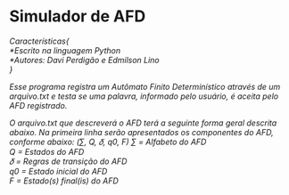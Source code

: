 # Simulador de AFD

<i>Características{<br/>
                *Escrito na linguagem Python<br/>
                *Autores: Davi Perdigão e Edmilson Lino<br/>
                }<br/>

Esse programa registra um Autômato Finito Determinístico através de um arquivo.txt e testa se uma palavra, informado pelo usuário, é aceita pelo AFD registrado.

O arquivo.txt que descreverá o AFD terá a seguinte forma geral descrita abaixo. Na primeira linha serão apresentados os componentes do AFD, conforme abaixo:
(∑︀, Q, 𝛿, q0, F)
∑︀ = Alfabeto do AFD<br/>
Q = Estados do AFD<br/>
𝛿 = Regras de transição do AFD<br/>
q0 = Estado inicial do AFD<br/>
F = Estado(s) final(is) do AFD<br/>
